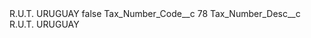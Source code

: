<?xml version="1.0" encoding="UTF-8"?>
<CustomMetadata xmlns="http://soap.sforce.com/2006/04/metadata" xmlns:xsi="http://www.w3.org/2001/XMLSchema-instance" xmlns:xsd="http://www.w3.org/2001/XMLSchema">
    <label>R.U.T. URUGUAY</label>
    <protected>false</protected>
    <values>
        <field>Tax_Number_Code__c</field>
        <value xsi:type="xsd:string">78</value>
    </values>
    <values>
        <field>Tax_Number_Desc__c</field>
        <value xsi:type="xsd:string">R.U.T. URUGUAY</value>
    </values>
</CustomMetadata>
